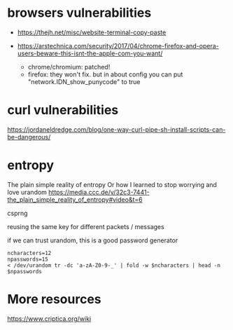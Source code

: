 # browsers vulnerabilities

- https://thejh.net/misc/website-terminal-copy-paste

- https://arstechnica.com/security/2017/04/chrome-firefox-and-opera-users-beware-this-isnt-the-apple-com-you-want/
    - chrome/chromium: patched!
    - firefox: they won't fix. but in about config you can put "network.IDN_show_punycode" to true

# curl vulnerabilities
 
https://jordaneldredge.com/blog/one-way-curl-pipe-sh-install-scripts-can-be-dangerous/

# entropy

The plain simple reality of entropy Or how I learned to stop worrying and love urandom https://media.ccc.de/v/32c3-7441-the_plain_simple_reality_of_entropy#video&t=6

csprng

reusing the same key for different packets / messages

if we can trust urandom, this is a good password generator

```
ncharacters=12
npasswords=15
< /dev/urandom tr -dc 'a-zA-Z0-9-_' | fold -w $ncharacters | head -n $npasswords
```

# More resources

https://www.criptica.org/wiki
